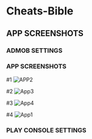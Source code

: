 # Cheats-Bible



## APP SCREENSHOTS


### ADMOB SETTINGS






### APP SCREENSHOTS

#1
![APP2](https://user-images.githubusercontent.com/40432616/92407192-89870f00-f157-11ea-9f9d-5e682751f3c7.jpg)

#2
![App3](https://user-images.githubusercontent.com/40432616/92407205-8c81ff80-f157-11ea-925c-c82ffa172369.jpg)

#3
![App4](https://user-images.githubusercontent.com/40432616/92407209-8e4bc300-f157-11ea-995d-764cebe2f635.jpg)

#4
![App1](https://user-images.githubusercontent.com/40432616/92407212-90ae1d00-f157-11ea-8051-5f65775bacb8.jpg)




### PLAY CONSOLE SETTINGS

